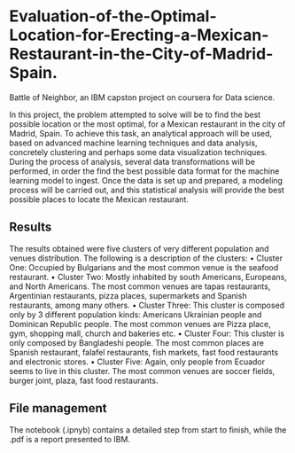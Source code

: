 # Evaluation-of-the-Optimal-Location-for-Erecting-a-Mexican-Restaurant-in-the-City-of-Madrid-Spain.
Battle of Neighbor, an IBM capston project on coursera for Data science.

In this project, the problem attempted to solve will be to find the best possible location or the most optimal, for
a Mexican restaurant in the city of Madrid, Spain. To achieve this task, an analytical approach will be used,
based on advanced machine learning techniques and data analysis, concretely clustering and perhaps some data
visualization techniques.
During the process of analysis, several data transformations will be performed, in order the find the best possible
data format for the machine learning model to ingest. Once the data is set up and prepared, a modeling process
will be carried out, and this statistical analysis will provide the best possible places to locate the Mexican
restaurant.

## Results
The results obtained were five clusters of very different population and venues distribution. The following
is a description of the clusters:
• Cluster One: Occupied by Bulgarians and the most common venue is the seafood restaurant.
• Cluster Two: Mostly inhabited by south Americans, Europeans, and North Americans. The most
common venues are tapas restaurants, Argentinian restaurants, pizza places, supermarkets and Spanish
restaurants, among many others.
• Cluster Three: This cluster is composed only by 3 different population kinds: Americans Ukrainian
people and Dominican Republic people. The most common venues are Pizza place, gym, shopping mall,
church and bakeries etc.
• Cluster Four: This cluster is only composed by Bangladeshi people. The most common places are
Spanish restaurant, falafel restaurants, fish markets, fast food restaurants and electronic stores.
• Cluster Five: Again, only people from Ecuador seems to live in this cluster. The most common venues
are soccer fields, burger joint, plaza, fast food restaurants. 

## File management

The notebook (.ipnyb) contains a detailed step from start to finish, while the .pdf is a report presented to IBM.

